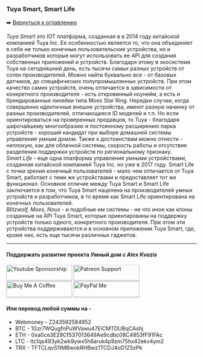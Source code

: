 ### Tuya Smart, Smart Life    

:arrow_right: [Вернуться к оглавлению](https://github.com/kvazis/training/tree/master/lessons/articles/articles)    

*Tuya Smart* это IOT платформа, созданная в в 2014 году китайской компанией Tuya Inc. Ее особенностью является то, что она объединяет в себе не только конечные пользовательские устройства, но и разработчиков которые могут использовать ее API для создания собственных приложений и устройств. Благодаря этому в экосистеме Tuya на сегодняшний день, есть тысячи самых разных устройств от сотен производителей. Можно найти буквально все - от базовых датчиков, до специфических полупромышленных устройств. При этом качество самих устройств, очень отличается в зависимости от конкретного производителя - есть откровенный ноунейм, а есть и брендированные линейки типа Moes Star Ring. Нередки случаи, когда совершенно идентичные внешне устройства, имеют разную начинку от разных производителей, отличающиеся ID моделей и т.п. Но если ориентироваться на проверенных продавцов, то Tuya - благодаря широчайшему многообразию и постоянному расширению парка устройств - хороший кандидат при выборе домашней системы управления умным домом. Также к достоинствам можно отнести - неплохую, как для облачной системы, скорость работы и отсутствие разделения поддержки устройств по региональному признаку.    
*Smart Life* - еще одна платформа управления умными устройствами, созданная китайской компанией Tuya Inc. но уже в 2017 году. Smart Life с точки зрения конечный пользователей - мало чем отличается от Tuya Smart, работает с теми же устройствами и предоставляет тот же функционал. Основное отличие между Tuya Smart и Smart Life заключается в том, что Tuya Smart нацелена на производителей умных устройств и разработчиков, в то время как Smart Life ориентирована на конечных пользователей.    
*Blitzwolf, Moes, Nous* - и подобные им системы - не что иное как клоны созданные на API Tuya Smart, которые ориентированы на поддержку устройств только одного, конкретного производителя. При этом эти устройства поддерживаются и в основном приложении Tuya Smart, где, кроме них, есть еще тысячи различных гаджетов.     

____
#### Поддержать развитие проекта *Умный дом с Alex Kvazis*    
<a href="https://www.youtube.com/channel/UCcq9onYHbs6go3kDpfBoqhg/join" target="_blank"><img src="https://raw.githubusercontent.com/kvazis/training/master/lessons/img/youtube.png" alt="Youtube Sponsorship" style="height: 41px !important;width: 174px !important;box-shadow: 0px 3px 2px 0px rgba(190, 190, 190, 0.5) !important;-webkit-box-shadow: 0px 3px 2px 0px rgba(190, 190, 190, 0.5) !important;" ></a>
<a href="https://www.patreon.com/alex_kvazis" target="_blank"><img src="https://raw.githubusercontent.com/kvazis/training/master/lessons/img/patreon-button.png" alt="Patreon Support" style="height: 41px !important;width: 174px !important;box-shadow: 0px 3px 2px 0px rgba(190, 190, 190, 0.5) !important;-webkit-box-shadow: 0px 3px 2px 0px rgba(190, 190, 190, 0.5) !important;" ></a>
<a href="https://www.buymeacoffee.com/greatkvazis" target="_blank"><img src="https://raw.githubusercontent.com/kvazis/training/master/lessons/img/buymeacoffee.png" alt="Buy Me A Coffee" style="height: 41px !important;width: 174px !important;box-shadow: 0px 3px 2px 0px rgba(190, 190, 190, 0.5) !important;-webkit-box-shadow: 0px 3px 2px 0px rgba(190, 190, 190, 0.5) !important;" ></a>
<a href="https://www.paypal.com/paypalme/greatkvazis" target="_blank"><img src="https://raw.githubusercontent.com/kvazis/training/master/lessons/img/paypal.png" alt="PayPal Me" style="height: 41px !important;width: 174px !important;box-shadow: 0px 3px 2px 0px rgba(190, 190, 190, 0.5) !important;-webkit-box-shadow: 0px 3px 2px 0px rgba(190, 190, 190, 0.5) !important;" ></a>

#### Или перевод любой суммы на -     
* Webmoney - Z243592584952
* BTC - 1Gzr7WQugfnPuWVawu47EiCMTDUBqCAshj
* ETH - 0xa0ce3E29Cf537013649Ae9cdbc08C4853fF91FAc
* LTC - ltc1qs493yk2wk9ywx5h6aruk4p9zm75hx42ekv4ym2
* TRX - TFTCLqvS1tMBwokRHBwz1TCDJ4oD1Z5zPk